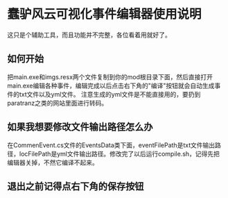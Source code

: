 # 蠢驴风云可视化事件编辑器使用说明
这只是个辅助工具，而且功能并不完整，各位看着用就好了。
## 如何开始
把main.exe和imgs.resx两个文件复制到你的mod根目录下面，然后直接打开main.exe编辑各种事件，编辑完成以后点击右下角的"编译"按钮就会自动生成事件的txt文件以及yml文件。
注意生成的yml文件是不能直接用的，要扔到paratranz之类的网站里面进行转码。
## 如果我想要修改文件输出路径怎么办
在CommenEvent.cs文件的EventsData类下面，eventFilePath是txt文件输出路径，locFilePath是yml文件输出路径。修改完了以后运行compile.sh，记得先把编辑器关掉，不然它编译不起来。
## 退出之前记得点右下角的保存按钮